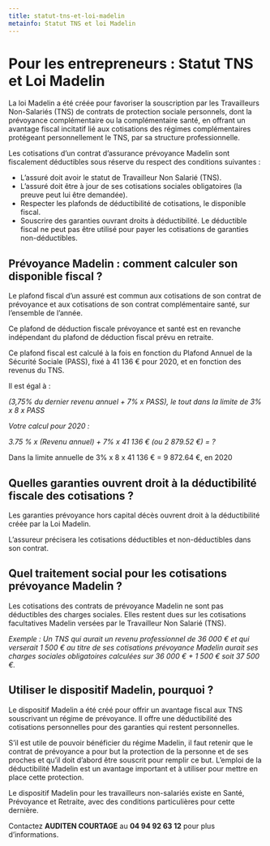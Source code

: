 ```yaml
---
title: statut-tns-et-loi-madelin
metainfo: Statut TNS et loi Madelin
---
```

# Pour les entrepreneurs : Statut TNS et Loi Madelin

 

La loi Madelin a été créée pour favoriser la souscription par les Travailleurs Non-Salariés (TNS) de contrats de protection sociale personnels, dont la prévoyance complémentaire ou la complémentaire santé, en offrant un avantage fiscal incitatif lié aux cotisations des régimes complémentaires protégeant personnellement le TNS, par sa structure professionnelle. 

Les cotisations d’un contrat d’assurance prévoyance Madelin sont fiscalement déductibles sous réserve du respect des conditions suivantes :

- L’assuré doit avoir le statut de Travailleur Non Salarié (TNS).
- L’assuré doit être à jour de ses cotisations sociales obligatoires (la     preuve peut lui être demandée).
- Respecter les plafonds de déductibilité de cotisations, le disponible fiscal.
- Souscrire des garanties ouvrant droits à déductibilité. Le déductible fiscal ne peut pas être utilisé pour payer les cotisations de garanties non-déductibles.



## Prévoyance Madelin : comment calculer son disponible fiscal ?

Le plafond fiscal d’un assuré est commun aux cotisations de son contrat de prévoyance et aux cotisations de son contrat complémentaire santé, sur l’ensemble de l’année.

Ce plafond de déduction fiscale prévoyance et santé est en revanche indépendant du plafond de déduction fiscal prévu en retraite.

Ce plafond fiscal est calculé à la fois en fonction du Plafond Annuel de la Sécurité Sociale (PASS), fixé à 41 136 € pour 2020, et en fonction des revenus du TNS.

 Il est égal à :

   *(3,75% du dernier revenu annuel + 7% x PASS), le tout dans la limite de 3% x 8 x PASS*

*Votre calcul pour 2020 :*

*3.75 % x (Revenu annuel) + 7% x 41 136 € (ou 2 879.52 €) = ?*

Dans la limite annuelle de 3% x 8 x 41 136 € = 9 872.64 €, en 2020



## Quelles garanties ouvrent droit à la déductibilité fiscale des cotisations ?

Les garanties prévoyance hors capital décès ouvrent droit à la déductibilité créée par la Loi Madelin. 

L’assureur précisera les cotisations déductibles et non-déductibles dans son contrat.

 

## Quel traitement social pour les cotisations prévoyance Madelin ?

Les cotisations des contrats de prévoyance Madelin ne sont pas déductibles des charges sociales. Elles restent dues sur les cotisations facultatives Madelin versées par le Travailleur Non Salarié (TNS).

*Exemple : Un TNS qui aurait un revenu professionnel de 36 000 € et qui verserait 1 500 € au titre de ses cotisations prévoyance Madelin aurait ses charges sociales obligatoires calculées sur 36 000 € + 1 500 € soit 37 500 €.*

 

## Utiliser le dispositif Madelin, pourquoi ?

Le dispositif Madelin a été créé pour offrir un avantage fiscal aux TNS souscrivant un régime de prévoyance. Il offre une déductibilité des cotisations personnelles pour des garanties qui restent personnelles.

S’il est utile de pouvoir bénéficier du régime Madelin, il faut retenir que le contrat de prévoyance a pour but la protection de la personne et de ses proches et qu’il doit d’abord être souscrit pour remplir ce but. L’emploi de la déductibilité Madelin est un avantage important et à utiliser pour mettre en place cette protection.

 

Le dispositif Madelin pour les travailleurs non-salariés existe en Santé, Prévoyance et Retraite, avec des conditions particulières pour cette dernière.



Contactez **AUDITEN COURTAGE** au **04 94 92 63 12** pour plus d’informations.